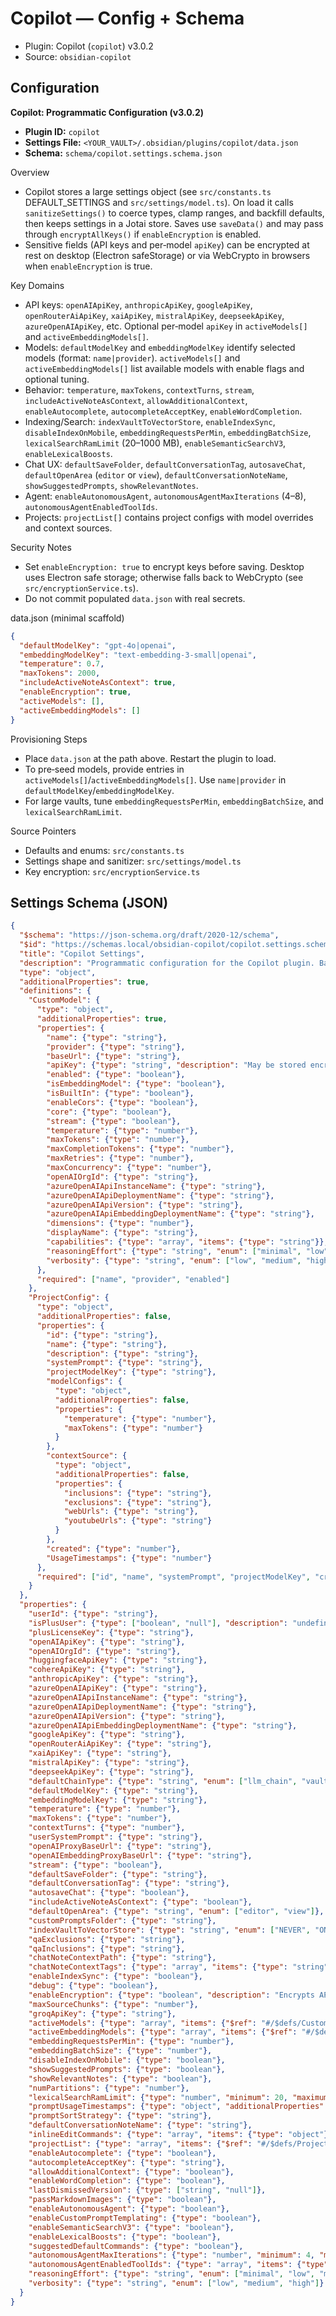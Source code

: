 # Copilot — Config + Schema

- Plugin: Copilot (`copilot`) v3.0.2
- Source: `obsidian-copilot`

## Configuration

**Copilot: Programmatic Configuration (v3.0.2)**

- **Plugin ID:** `copilot`
- **Settings File:** `<YOUR_VAULT>/.obsidian/plugins/copilot/data.json`
- **Schema:** `schema/copilot.settings.schema.json`

Overview
- Copilot stores a large settings object (see `src/constants.ts` DEFAULT_SETTINGS and `src/settings/model.ts`). On load it calls `sanitizeSettings()` to coerce types, clamp ranges, and backfill defaults, then keeps settings in a Jotai store. Saves use `saveData()` and may pass through `encryptAllKeys()` if `enableEncryption` is enabled.
- Sensitive fields (API keys and per‑model `apiKey`) can be encrypted at rest on desktop (Electron safeStorage) or via WebCrypto in browsers when `enableEncryption` is true.

Key Domains
- API keys: `openAIApiKey`, `anthropicApiKey`, `googleApiKey`, `openRouterAiApiKey`, `xaiApiKey`, `mistralApiKey`, `deepseekApiKey`, `azureOpenAIApiKey`, etc. Optional per‑model `apiKey` in `activeModels[]` and `activeEmbeddingModels[]`.
- Models: `defaultModelKey` and `embeddingModelKey` identify selected models (format: `name|provider`). `activeModels[]` and `activeEmbeddingModels[]` list available models with enable flags and optional tuning.
- Behavior: `temperature`, `maxTokens`, `contextTurns`, `stream`, `includeActiveNoteAsContext`, `allowAdditionalContext`, `enableAutocomplete`, `autocompleteAcceptKey`, `enableWordCompletion`.
- Indexing/Search: `indexVaultToVectorStore`, `enableIndexSync`, `disableIndexOnMobile`, `embeddingRequestsPerMin`, `embeddingBatchSize`, `lexicalSearchRamLimit` (20–1000 MB), `enableSemanticSearchV3`, `enableLexicalBoosts`.
- Chat UX: `defaultSaveFolder`, `defaultConversationTag`, `autosaveChat`, `defaultOpenArea` (`editor` or `view`), `defaultConversationNoteName`, `showSuggestedPrompts`, `showRelevantNotes`.
- Agent: `enableAutonomousAgent`, `autonomousAgentMaxIterations` (4–8), `autonomousAgentEnabledToolIds`.
- Projects: `projectList[]` contains project configs with model overrides and context sources.

Security Notes
- Set `enableEncryption: true` to encrypt keys before saving. Desktop uses Electron safe storage; otherwise falls back to WebCrypto (see `src/encryptionService.ts`).
- Do not commit populated `data.json` with real secrets.

data.json (minimal scaffold)
```json
{
  "defaultModelKey": "gpt-4o|openai",
  "embeddingModelKey": "text-embedding-3-small|openai",
  "temperature": 0.7,
  "maxTokens": 2000,
  "includeActiveNoteAsContext": true,
  "enableEncryption": true,
  "activeModels": [],
  "activeEmbeddingModels": []
}
```

Provisioning Steps
- Place `data.json` at the path above. Restart the plugin to load.
- To pre‑seed models, provide entries in `activeModels[]`/`activeEmbeddingModels[]`. Use `name|provider` in `defaultModelKey`/`embeddingModelKey`.
- For large vaults, tune `embeddingRequestsPerMin`, `embeddingBatchSize`, and `lexicalSearchRamLimit`.

Source Pointers
- Defaults and enums: `src/constants.ts`
- Settings shape and sanitizer: `src/settings/model.ts`
- Key encryption: `src/encryptionService.ts`

## Settings Schema (JSON)

```json
{
  "$schema": "https://json-schema.org/draft/2020-12/schema",
  "$id": "https://schemas.local/obsidian-copilot/copilot.settings.schema.json",
  "title": "Copilot Settings",
  "description": "Programmatic configuration for the Copilot plugin. Based on src/constants.ts and src/settings/model.ts. Sensitive keys may be encrypted at rest when enableEncryption=true.",
  "type": "object",
  "additionalProperties": true,
  "definitions": {
    "CustomModel": {
      "type": "object",
      "additionalProperties": true,
      "properties": {
        "name": {"type": "string"},
        "provider": {"type": "string"},
        "baseUrl": {"type": "string"},
        "apiKey": {"type": "string", "description": "May be stored encrypted depending on platform and enableEncryption"},
        "enabled": {"type": "boolean"},
        "isEmbeddingModel": {"type": "boolean"},
        "isBuiltIn": {"type": "boolean"},
        "enableCors": {"type": "boolean"},
        "core": {"type": "boolean"},
        "stream": {"type": "boolean"},
        "temperature": {"type": "number"},
        "maxTokens": {"type": "number"},
        "maxCompletionTokens": {"type": "number"},
        "maxRetries": {"type": "number"},
        "maxConcurrency": {"type": "number"},
        "openAIOrgId": {"type": "string"},
        "azureOpenAIApiInstanceName": {"type": "string"},
        "azureOpenAIApiDeploymentName": {"type": "string"},
        "azureOpenAIApiVersion": {"type": "string"},
        "azureOpenAIApiEmbeddingDeploymentName": {"type": "string"},
        "dimensions": {"type": "number"},
        "displayName": {"type": "string"},
        "capabilities": {"type": "array", "items": {"type": "string"}},
        "reasoningEffort": {"type": "string", "enum": ["minimal", "low", "medium", "high"]},
        "verbosity": {"type": "string", "enum": ["low", "medium", "high"]}
      },
      "required": ["name", "provider", "enabled"]
    },
    "ProjectConfig": {
      "type": "object",
      "additionalProperties": false,
      "properties": {
        "id": {"type": "string"},
        "name": {"type": "string"},
        "description": {"type": "string"},
        "systemPrompt": {"type": "string"},
        "projectModelKey": {"type": "string"},
        "modelConfigs": {
          "type": "object",
          "additionalProperties": false,
          "properties": {
            "temperature": {"type": "number"},
            "maxTokens": {"type": "number"}
          }
        },
        "contextSource": {
          "type": "object",
          "additionalProperties": false,
          "properties": {
            "inclusions": {"type": "string"},
            "exclusions": {"type": "string"},
            "webUrls": {"type": "string"},
            "youtubeUrls": {"type": "string"}
          }
        },
        "created": {"type": "number"},
        "UsageTimestamps": {"type": "number"}
      },
      "required": ["id", "name", "systemPrompt", "projectModelKey", "created", "UsageTimestamps"]
    }
  },
  "properties": {
    "userId": {"type": "string"},
    "isPlusUser": {"type": ["boolean", "null"], "description": "undefined/null means not checked yet"},
    "plusLicenseKey": {"type": "string"},
    "openAIApiKey": {"type": "string"},
    "openAIOrgId": {"type": "string"},
    "huggingfaceApiKey": {"type": "string"},
    "cohereApiKey": {"type": "string"},
    "anthropicApiKey": {"type": "string"},
    "azureOpenAIApiKey": {"type": "string"},
    "azureOpenAIApiInstanceName": {"type": "string"},
    "azureOpenAIApiDeploymentName": {"type": "string"},
    "azureOpenAIApiVersion": {"type": "string"},
    "azureOpenAIApiEmbeddingDeploymentName": {"type": "string"},
    "googleApiKey": {"type": "string"},
    "openRouterAiApiKey": {"type": "string"},
    "xaiApiKey": {"type": "string"},
    "mistralApiKey": {"type": "string"},
    "deepseekApiKey": {"type": "string"},
    "defaultChainType": {"type": "string", "enum": ["llm_chain", "vault_qa", "copilot_plus", "project"]},
    "defaultModelKey": {"type": "string"},
    "embeddingModelKey": {"type": "string"},
    "temperature": {"type": "number"},
    "maxTokens": {"type": "number"},
    "contextTurns": {"type": "number"},
    "userSystemPrompt": {"type": "string"},
    "openAIProxyBaseUrl": {"type": "string"},
    "openAIEmbeddingProxyBaseUrl": {"type": "string"},
    "stream": {"type": "boolean"},
    "defaultSaveFolder": {"type": "string"},
    "defaultConversationTag": {"type": "string"},
    "autosaveChat": {"type": "boolean"},
    "includeActiveNoteAsContext": {"type": "boolean"},
    "defaultOpenArea": {"type": "string", "enum": ["editor", "view"]},
    "customPromptsFolder": {"type": "string"},
    "indexVaultToVectorStore": {"type": "string", "enum": ["NEVER", "ON STARTUP", "ON MODE SWITCH"]},
    "qaExclusions": {"type": "string"},
    "qaInclusions": {"type": "string"},
    "chatNoteContextPath": {"type": "string"},
    "chatNoteContextTags": {"type": "array", "items": {"type": "string"}},
    "enableIndexSync": {"type": "boolean"},
    "debug": {"type": "boolean"},
    "enableEncryption": {"type": "boolean", "description": "Encrypts API keys before saving settings (desktop via Electron safeStorage, otherwise WebCrypto)."},
    "maxSourceChunks": {"type": "number"},
    "groqApiKey": {"type": "string"},
    "activeModels": {"type": "array", "items": {"$ref": "#/$defs/CustomModel"}},
    "activeEmbeddingModels": {"type": "array", "items": {"$ref": "#/$defs/CustomModel"}},
    "embeddingRequestsPerMin": {"type": "number"},
    "embeddingBatchSize": {"type": "number"},
    "disableIndexOnMobile": {"type": "boolean"},
    "showSuggestedPrompts": {"type": "boolean"},
    "showRelevantNotes": {"type": "boolean"},
    "numPartitions": {"type": "number"},
    "lexicalSearchRamLimit": {"type": "number", "minimum": 20, "maximum": 1000},
    "promptUsageTimestamps": {"type": "object", "additionalProperties": {"type": "number"}},
    "promptSortStrategy": {"type": "string"},
    "defaultConversationNoteName": {"type": "string"},
    "inlineEditCommands": {"type": "array", "items": {"type": "object"}},
    "projectList": {"type": "array", "items": {"$ref": "#/$defs/ProjectConfig"}},
    "enableAutocomplete": {"type": "boolean"},
    "autocompleteAcceptKey": {"type": "string"},
    "allowAdditionalContext": {"type": "boolean"},
    "enableWordCompletion": {"type": "boolean"},
    "lastDismissedVersion": {"type": ["string", "null"]},
    "passMarkdownImages": {"type": "boolean"},
    "enableAutonomousAgent": {"type": "boolean"},
    "enableCustomPromptTemplating": {"type": "boolean"},
    "enableSemanticSearchV3": {"type": "boolean"},
    "enableLexicalBoosts": {"type": "boolean"},
    "suggestedDefaultCommands": {"type": "boolean"},
    "autonomousAgentMaxIterations": {"type": "number", "minimum": 4, "maximum": 8},
    "autonomousAgentEnabledToolIds": {"type": "array", "items": {"type": "string"}},
    "reasoningEffort": {"type": "string", "enum": ["minimal", "low", "medium", "high"]},
    "verbosity": {"type": "string", "enum": ["low", "medium", "high"]}
  }
}
```

